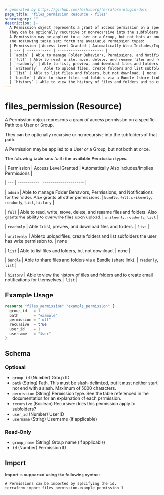```yaml
---
# generated by https://github.com/hashicorp/terraform-plugin-docs
page_title: "files_permission Resource - files"
subcategory: ""
description: |-
  A Permission object represents a grant of access permission on a specific Path to a User or Group.
  They can be optionally recursive or nonrecursive into the subfolders of that path.
  A Permission may be applied to a User or a Group, but not both at once.
  The following table sets forth the available Permission types:
  | Permission | Access Level Granted | Automatically Also Includes/Implies Permissions |
  | --- | ----------- | --------------------- |
  | `admin` | Able to manage Folder Behaviors, Permissions, and Notifications for the folder. Also grants all other permissions. | `bundle`, `full`, `writeonly`, `readonly`, `list`, `history` |
  | `full` | Able to read, write, move, delete, and rename files and folders. Also grants the ability to overwrite files upon upload. | `writeonly`, `readonly`, `list` |
  | `readonly` | Able to list, preview, and download files and folders. | `list` |
  | `writeonly` | Able to upload files, create folders and list subfolders the user has write permission to. | none |
  | `list` | Able to list files and folders, but not download. | none |
  | `bundle` | Able to share files and folders via a Bundle (share link). | `readonly`, `list` |
  | `history` | Able to view the history of files and folders and to create email notifications for themselves. | `list` |
---
```


# files_permission (Resource)

A Permission object represents a grant of access permission on a specific Path to a User or Group.



They can be optionally recursive or nonrecursive into the subfolders of that path.



A Permission may be applied to a User *or* a Group, but not both at once.



The following table sets forth the available Permission types:



| Permission | Access Level Granted | Automatically Also Includes/Implies Permissions |

| --- | ----------- | --------------------- |

| `admin` | Able to manage Folder Behaviors, Permissions, and Notifications for the folder. Also grants all other permissions. | `bundle`, `full`, `writeonly`, `readonly`, `list`, `history` |

| `full` | Able to read, write, move, delete, and rename files and folders. Also grants the ability to overwrite files upon upload. | `writeonly`, `readonly`, `list` |

| `readonly` | Able to list, preview, and download files and folders. | `list` |

| `writeonly` | Able to upload files, create folders and list subfolders the user has write permission to. | none |

| `list` | Able to list files and folders, but not download. | none |

| `bundle` | Able to share files and folders via a Bundle (share link). | `readonly`, `list` |

| `history` | Able to view the history of files and folders and to create email notifications for themselves. | `list` |

## Example Usage

```terraform
resource "files_permission" "example_permission" {
  group_id   = 1
  path       = "example"
  permission = "full"
  recursive  = true
  user_id    = 1
  username   = "Sser"
}
```

<!-- schema generated by tfplugindocs -->
## Schema

### Optional

- `group_id` (Number) Group ID
- `path` (String) Path. This must be slash-delimited, but it must neither start nor end with a slash. Maximum of 5000 characters.
- `permission` (String) Permission type.  See the table referenced in the documentation for an explanation of each permission.
- `recursive` (Boolean) Recursive: does this permission apply to subfolders?
- `user_id` (Number) User ID
- `username` (String) Username (if applicable)

### Read-Only

- `group_name` (String) Group name (if applicable)
- `id` (Number) Permission ID

## Import

Import is supported using the following syntax:

```shell
# Permissions can be imported by specifying the id.
terraform import files_permission.example_permission 1
```
